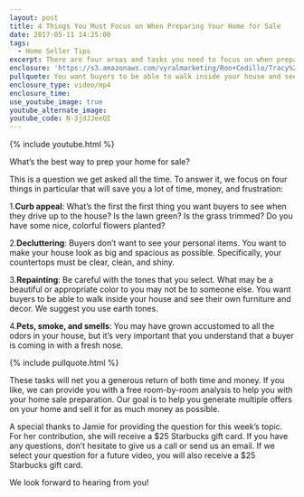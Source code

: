 ```yaml
---
layout: post
title: 4 Things You Must Focus on When Preparing Your Home for Sale
date: 2017-05-11 14:25:00
tags:
  - Home Seller Tips
excerpt: There are four areas and tasks you need to focus on when preparing your home for sale to ensure that it sells quickly and for top dollar.
enclosure: 'https://s3.amazonaws.com/vyralmarketing/Ron+Cedillo/Tracy%2C+CA+Real+Estate+How+to+prep+your+home+to+list.mp4'
pullquote: You want buyers to be able to walk inside your house and see their own furniture and decor.
enclosure_type: video/mp4
enclosure_time:
use_youtube_image: true
youtube_alternate_image:
youtube_code: N-3jdJJeeQI
---
```



{% include youtube.html %}

What’s the best way to prep your home for sale?

This is a question we get asked all the time. To answer it, we focus on four things in particular that will save you a lot of time, money, and frustration:

1.**Curb appeal**: What’s the first the first thing you want buyers to see when they drive up to the house? Is the lawn green? Is the grass trimmed? Do you have some nice, colorful flowers planted?

2.**Decluttering**: Buyers don’t want to see your personal items. You want to make your house look as big and spacious as possible. Specifically, your countertops must be clear, clean, and shiny.

3.**Repainting**: Be careful with the tones that you select. What may be a beautiful or appropriate color to you may not be to someone else. You want buyers to be able to walk inside your house and see their own furniture and decor. We suggest you use earth tones.

4.**Pets, smoke, and smells**: You may have grown accustomed to all the odors in your house, but it’s very important that you understand that a buyer is coming in with a fresh nose.

{% include pullquote.html %}

These tasks will net you a generous return of both time and money. If you like, we can provide you with a free room-by-room analysis to help you with your home sale preparation. Our goal is to help you generate multiple offers on your home and sell it for as much money as possible.

A special thanks to Jamie for providing the question for this week’s topic. For her contribution, she will receive a $25 Starbucks gift card. If you have any questions, don’t hesitate to give us a call or send us an email. If we select your question for a future video, you will also receive a $25 Starbucks gift card.

We look forward to hearing from you!